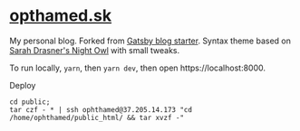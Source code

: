 # [opthamed.sk](https://opthamed.sk/)

My personal blog. Forked from [Gatsby blog starter](https://github.com/gatsbyjs/gatsby-starter-blog). Syntax theme based on [Sarah Drasner's Night Owl](https://github.com/sdras/night-owl-vscode-theme/) with small tweaks.

To run locally, `yarn`, then `yarn dev`, then open https://localhost:8000.

Deploy

```
cd public;
tar czf - * | ssh ophthamed@37.205.14.173 "cd /home/ophthamed/public_html/ && tar xvzf -"
```
